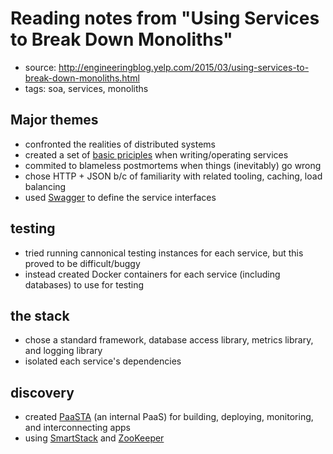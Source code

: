 # Reading notes from "Using Services to Break Down Monoliths"

* source: http://engineeringblog.yelp.com/2015/03/using-services-to-break-down-monoliths.html
* tags: soa, services, monoliths

## Major themes

* confronted the realities of distributed systems
* created a set of [basic priciples](https://github.com/Yelp/service-principles) when writing/operating services
* commited to blameless postmortems when things (inevitably) go wrong
* chose HTTP + JSON b/c of familiarity with related tooling, caching, load balancing
* used [Swagger](http://swagger.io/) to define the service interfaces

## testing

* tried running cannonical testing instances for each service, but this proved to be difficult/buggy
* instead created Docker containers for each service (including databases) to use for testing

## the stack

* chose a standard framework, database access library, metrics library, and logging library
* isolated each service's dependencies

## discovery

* created [PaaSTA](https://vimeo.com/121183491#t=9m51s) (an internal PaaS) for building, deploying, monitoring, and interconnecting apps
* using [SmartStack](http://nerds.airbnb.com/smartstack-service-discovery-cloud/) and [ZooKeeper](http://zookeeper.apache.org/)

